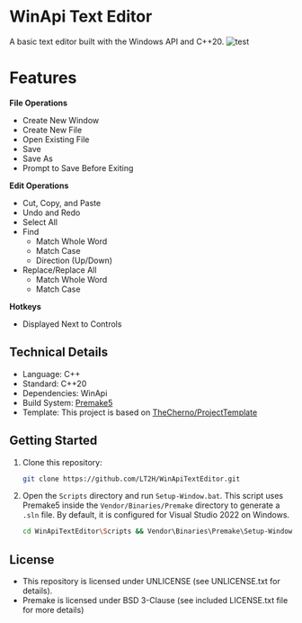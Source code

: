 # WinApi Text Editor
A basic text editor built with the Windows API and C++20.
![test](https://github.com/user-attachments/assets/afe02826-8b85-43fe-835b-66580c0285dc)
# Features
**File Operations**
- Create New Window
- Create New File
- Open Existing File
- Save
- Save As
- Prompt to Save Before Exiting

**Edit Operations**
- Cut, Copy, and Paste
- Undo and Redo
- Select All
- Find
  - Match Whole Word
  - Match Case
  - Direction (Up/Down)
- Replace/Replace All
  - Match Whole Word
  - Match Case

**Hotkeys**
  - Displayed Next to Controls

## Technical Details
  - Language: C++
  - Standard: C++20
  - Dependencies: WinApi
  - Build System: [Premake5](https://premake.github.io)
  - Template: This project is based on [TheCherno/ProjectTemplate](https://github.com/TheCherno/ProjectTemplate)

## Getting Started
1. Clone this repository:
    ```sh
    git clone https://github.com/LT2H/WinApiTextEditor.git
   
2. Open the `Scripts` directory and run `Setup-Window.bat`. This script uses Premake5 inside the `Vendor/Binaries/Premake` directory to generate a `.sln` file. By default, it is configured for Visual Studio 2022 on Windows.
   ```sh
   cd WinApiTextEditor\Scripts && Vendor\Binaries\Premake\Setup-Window.bat

## License
- This repository is licensed under UNLICENSE (see UNLICENSE.txt for details).
- Premake is licensed under BSD 3-Clause (see included LICENSE.txt file for more details)

